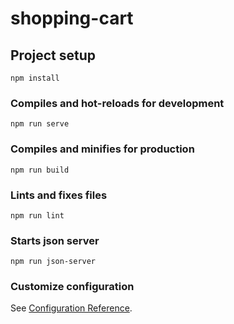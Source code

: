 # shopping-cart

## Project setup
```
npm install
```

### Compiles and hot-reloads for development
```
npm run serve
```

### Compiles and minifies for production
```
npm run build
```

### Lints and fixes files
```
npm run lint
```

### Starts json server
```
npm run json-server
```

### Customize configuration
See [Configuration Reference](https://cli.vuejs.org/config/).
